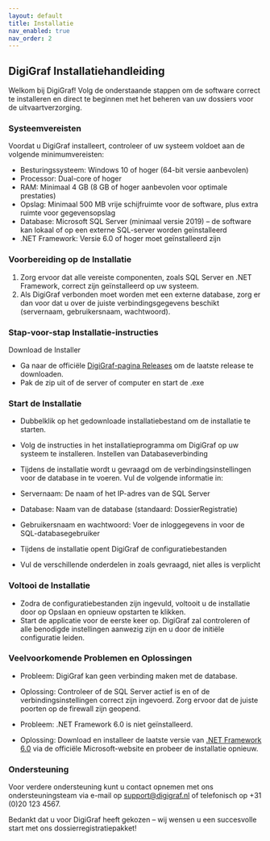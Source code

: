 ```yaml
---
layout: default
title: Installatie
nav_enabled: true
nav_order: 2
---
```


## DigiGraf Installatiehandleiding
Welkom bij DigiGraf! Volg de onderstaande stappen om de software correct te installeren en direct te beginnen met het beheren van uw dossiers voor de uitvaartverzorging.

### Systeemvereisten
Voordat u DigiGraf installeert, controleer of uw systeem voldoet aan de volgende minimumvereisten:

- Besturingssysteem: Windows 10 of hoger (64-bit versie aanbevolen)
- Processor: Dual-core of hoger
- RAM: Minimaal 4 GB (8 GB of hoger aanbevolen voor optimale prestaties)
- Opslag: Minimaal 500 MB vrije schijfruimte voor de software, plus extra ruimte voor gegevensopslag
- Database: Microsoft SQL Server (minimaal versie 2019) – de software kan lokaal of op een externe SQL-server worden geïnstalleerd
- .NET Framework: Versie 6.0 of hoger moet geïnstalleerd zijn

### Voorbereiding op de Installatie
1. Zorg ervoor dat alle vereiste componenten, zoals SQL Server en .NET Framework, correct zijn geïnstalleerd op uw systeem.
2. Als DigiGraf verbonden moet worden met een externe database, zorg er dan voor dat u over de juiste verbindingsgegevens beschikt (servernaam, gebruikersnaam, wachtwoord).

### Stap-voor-stap Installatie-instructies
Download de Installer
- Ga naar de officiële [DigiGraf-pagina Releases](https://github.com/PatrickSt1991/Uitvaartverzorging-Dossier-Registratie/releases) om de laatste release te downloaden.
- Pak de zip uit of de server of computer en start de .exe

### Start de Installatie

- Dubbelklik op het gedownloade installatiebestand om de installatie te starten.
- Volg de instructies in het installatieprogramma om DigiGraf op uw systeem te installeren.
Instellen van Databaseverbinding

 - Tijdens de installatie wordt u gevraagd om de verbindingsinstellingen voor de database in te voeren. Vul de volgende informatie in:
  - Servernaam: De naam of het IP-adres van de SQL Server
  - Database: Naam van de database (standaard: DossierRegistratie)
  - Gebruikersnaam en wachtwoord: Voer de inloggegevens in voor de SQL-databasegebruiker
  - Tijdens de installatie opent DigiGraf de configuratiebestanden
  - Vul de verschillende onderdelen in zoals gevraagd, niet alles is verplicht

### Voltooi de Installatie

 - Zodra de configuratiebestanden zijn ingevuld, voltooit u de installatie door op Opslaan en opnieuw opstarten te klikken.
 - Start de applicatie voor de eerste keer op. DigiGraf zal controleren of alle benodigde instellingen aanwezig zijn en u door de initiële configuratie leiden.

### Veelvoorkomende Problemen en Oplossingen
 - Probleem: DigiGraf kan geen verbinding maken met de database.
  - Oplossing: Controleer of de SQL Server actief is en of de verbindingsinstellingen correct zijn ingevoerd. Zorg ervoor dat de juiste poorten op de firewall zijn geopend.

 - Probleem: .NET Framework 6.0 is niet geïnstalleerd.
  - Oplossing: Download en installeer de laatste versie van [.NET Framework 6.0](https://dotnet.microsoft.com/en-us/download/dotnet/6.0) via de officiële Microsoft-website en probeer de installatie opnieuw.
    
### Ondersteuning
Voor verdere ondersteuning kunt u contact opnemen met ons ondersteuningsteam via e-mail op support@digigraf.nl of telefonisch op +31 (0)20 123 4567.

Bedankt dat u voor DigiGraf heeft gekozen – wij wensen u een succesvolle start met ons dossierregistratiepakket!
